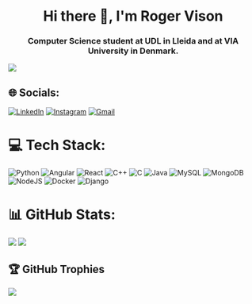 <h1 align="center">Hi there 👋, I'm Roger Vison</h1>
<h3 align="center">Computer Science student at UDL in Lleida and at VIA University in Denmark.</h3>


[![](https://visitcount.itsvg.in/api?id=visxn&icon=0&color=8)](https://visitcount.itsvg.in)

## 🌐 Socials:
[![LinkedIn](https://img.shields.io/badge/LinkedIn-0A66C2?style=for-the-badge&logo=linkedin&logoColor=white)](https://www.linkedin.com/in/roger-vison-a3a2102a2/)
[![Instagram](https://img.shields.io/badge/Instagram-E4405F?style=for-the-badge&logo=instagram&logoColor=white)](https://instagram.com/visxn_) 
[![Gmail](https://img.shields.io/badge/Gmail-D14836?style=for-the-badge&logo=gmail&logoColor=white)](mailto:<rogervison@gmail.com>?subject=Came%20from%20Github_)

# 💻 Tech Stack:
![Python](https://img.shields.io/badge/python-3670A0?style=for-the-badge&logo=python&logoColor=ffdd54)
![Angular](https://img.shields.io/badge/angular-%23DD0031.svg?style=for-the-badge&logo=angular&logoColor=white) ![React](https://img.shields.io/badge/React-20232A?style=for-the-badge&logo=react&logoColor=61DAFB) 
![C++](https://img.shields.io/badge/c++-%2300599C.svg?style=for-the-badge&logo=c%2B%2B&logoColor=white) ![C](https://img.shields.io/badge/c-%2300599C.svg?style=for-the-badge&logo=c&logoColor=white) ![Java](https://img.shields.io/badge/java-%23ED8B00.svg?style=for-the-badge&logo=openjdk&logoColor=white) ![MySQL](https://img.shields.io/badge/mysql-%2300000f.svg?style=for-the-badge&logo=mysql&logoColor=white) ![MongoDB](https://img.shields.io/badge/MongoDB-%234ea94b.svg?style=for-the-badge&logo=mongodb&logoColor=white) ![NodeJS](https://img.shields.io/badge/node.js-6DA55F?style=for-the-badge&logo=node.js&logoColor=white) ![Docker](https://img.shields.io/badge/docker-%230db7ed.svg?style=for-the-badge&logo=docker&logoColor=white) ![Django](https://img.shields.io/badge/django-%23092E20.svg?style=for-the-badge&logo=django&logoColor=white)

# 📊 GitHub Stats:
![](https://github-readme-stats.vercel.app/api?username=visxn&theme=vue&hide_border=false&include_all_commits=true&count_private=true) ![](https://github-readme-stats.vercel.app/api/top-langs/?username=visxn&theme=vue&hide_border=false&include_all_commits=true&count_private=true&layout=compact)

## 🏆 GitHub Trophies
![](https://github-profile-trophy.vercel.app/?username=visxn&theme=flat&no-frame=false&no-bg=true&margin-w=4)


